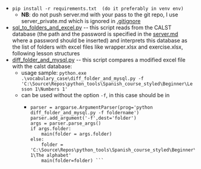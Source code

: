 - ``pip install -r requirements.txt  (do it preferably in venv env)``
  -  **NB**: do not push server.md with your pass to the git repo, I use server_private.md which is ignored in [.gitignore](.gitignore)
- [sql_to_folders_and_excel.py](sql_to_folders_and_excel.py) -- this script reads from the CALST database (the path and the password is specified in the [server.md](server.md) where a password should be inserted) and interprets this database as the list of folders with excel files like wrapper.xlsx and exercise.xlsx, following lesson structures
- [diff_folder_and_mysql.py](diff_folder_and_mysql.py)  -- this script compares a modified excel file with the calst database:
  - usage sample: ``python.exe .\vocabulary_case\diff_folder_and_mysql.py -f 'C:\Source\Repos\python_tools\Spanish_course_styled\Beginner\Lesson 1\Numbers 1'``
  - can be used without the option ``-f``, in this case should be in 
    -   ```if __name__ == "__main__":
        parser = argparse.ArgumentParser(prog='python diff_folder_and_mysql.py -f foldername')
        parser.add_argument('-f',dest='folder')
        args = parser.parse_args()
        if args.folder:
            main(folder = args.folder)
        else:
            folder = 'C:\Source\Repos\python_tools\Spanish_course_styled\Beginner\Lesson 1\The alphabet'
            main(folder=folder) ```

